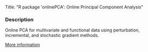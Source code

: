 Title: "R package 'onlinePCA': Online Principal Component Analysis"

### Description
Online PCA for multivariate and functional data using perturbation, incremental, and stochastic gradient methods.


[More information](https://cran.r-project.org/web/packages/onlinePCA/index.html)
